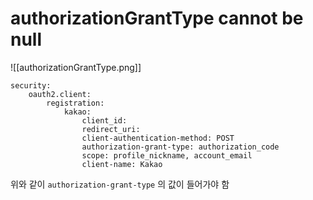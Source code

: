 # authorizationGrantType cannot be null

![[authorizationGrantType.png]]

```
security:  
    oauth2.client:  
        registration:
            kakao:
	            client_id:   
				redirect_uri:   
				client-authentication-method: POST  
				authorization-grant-type: authorization_code  
				scope: profile_nickname, account_email  
				client-name: Kakao
```

위와 같이 `authorization-grant-type` 의 값이 들어가야 함